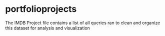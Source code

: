 # portfolioprojects

The IMDB Project file contains a list of all queries ran to clean and organize this dataset for analysis and visualization
